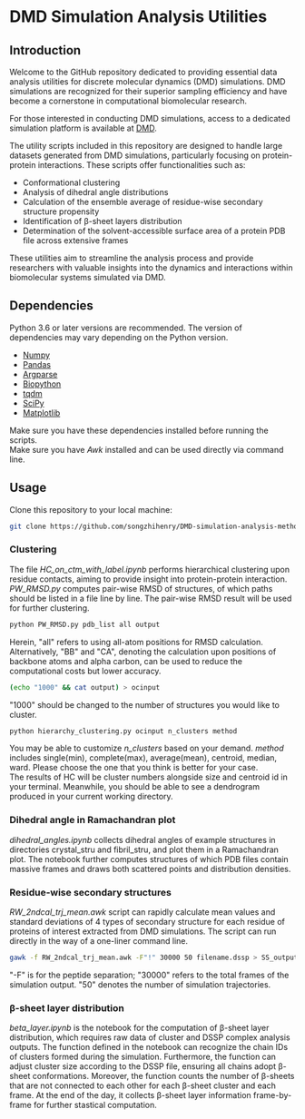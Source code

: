 # DMD Simulation Analysis Utilities

## **Introduction**
Welcome to the GitHub repository dedicated to providing essential data analysis utilities for discrete molecular dynamics (DMD) simulations. DMD simulations are recognized for their superior sampling efficiency and have become a cornerstone in computational biomolecular research.

For those interested in conducting DMD simulations, access to a dedicated simulation platform is available at [DMD](http://www.moleculesinaction.com).

The utility scripts included in this repository are designed to handle large datasets generated from DMD simulations, particularly focusing on protein-protein interactions. These scripts offer functionalities such as:

- Conformational clustering
- Analysis of dihedral angle distributions
- Calculation of the ensemble average of residue-wise secondary structure propensity
- Identification of β-sheet layers distribution
- Determination of the solvent-accessible surface area of a protein PDB file across extensive frames

These utilities aim to streamline the analysis process and provide researchers with valuable insights into the dynamics and interactions within biomolecular systems simulated via DMD.

## **Dependencies**
Python 3.6 or later versions are recommended. The version of dependencies may vary depending on the Python version.
- [Numpy](https://pypi.org/project/numpy/)
- [Pandas](https://pypi.org/project/pandas/)
- [Argparse](https://pypi.org/project/argparse/)
- [Biopython](https://pypi.org/project/biopython/)
- [tqdm](https://pypi.org/project/tqdm/)
- [SciPy](https://pypi.org/project/scipy/)
- [Matplotlib](https://pypi.org/project/matplotlib/)

Make sure you have these dependencies installed before running the scripts.  
Make sure you have *Awk* installed and can be used directly via command line.
## **Usage**
Clone this repository to your local machine:
```bash
git clone https://github.com/songzhihenry/DMD-simulation-analysis-method
```
### **Clustering**
The file *HC_on_ctm_with_label.ipynb* performs hierarchical clustering upon residue contacts, aiming to provide insight into protein-protein interaction.  
*PW_RMSD.py* computes pair-wise RMSD of structures, of which paths should be listed in a file line by line. The pair-wise RMSD result will be used for further clustering.
```bash
python PW_RMSD.py pdb_list all output
```
Herein, "all" refers to using all-atom positions for RMSD calculation. Alternatively, "BB" and "CA", denoting the calculation upon positions of backbone atoms and alpha carbon, can be used to reduce the computational costs but lower accuracy.
```bash
(echo "1000" && cat output) > ocinput
```
"1000" should be changed to the number of structures you would like to cluster. 
```bash
python hierarchy_clustering.py ocinput n_clusters method
```
You may be able to customize *n_clusters* based on your demand. *method* includes single(min), complete(max), average(mean), centroid, median, ward. Please choose the one that you think is better for your case.  
The results of HC will be cluster numbers alongside size and centroid id in your terminal. Meanwhile, you should be able to see a dendrogram produced in your current working directory.
### **Dihedral angle in Ramachandran plot**
*dihedral_angles.ipynb* collects dihedral angles of example structures in directories crystal_stru and fibril_stru, and plot them in a Ramachandran plot. The notebook further computes structures of which PDB files contain massive frames and draws both scattered points and distribution densities.
### **Residue-wise secondary structures**
*RW_2ndcal_trj_mean.awk* script can rapidly calculate mean values and standard deviations of 4 types of secondary structure for each residue of proteins of interest extracted from DMD simulations. The script can run directly in the way of a one-liner command line.
```bash
gawk -f RW_2ndcal_trj_mean.awk -F"!" 30000 50 filename.dssp > SS_output.txt
```
"-F" is for the peptide separation; "30000" refers to the total frames of the simulation output. "50" denotes the number of simulation trajectories.
### **β-sheet layer distribution**
*beta_layer.ipynb* is the notebook for the computation of β-sheet layer distribution, which requires raw data of cluster and DSSP complex analysis outputs. The function defined in the notebook can recognize the chain IDs of clusters formed during the simulation. Furthermore, the function can adjust cluster size according to the DSSP file, ensuring all chains adopt β-sheet conformations. Moreover, the function counts the number of β-sheets that are not connected to each other for each  β-sheet cluster and each frame. At the end of the day, it collects β-sheet layer information frame-by-frame for further stastical computation.

